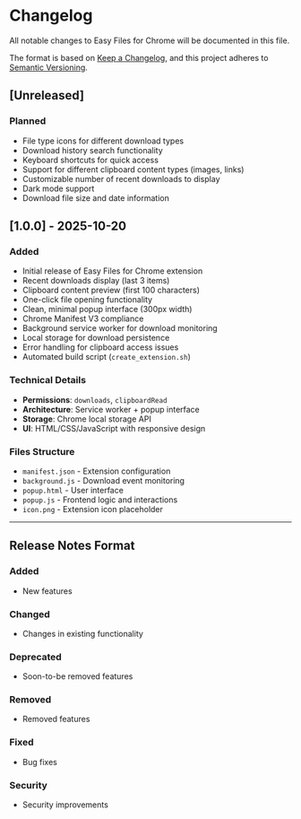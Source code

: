 # Changelog

All notable changes to Easy Files for Chrome will be documented in this file.

The format is based on [Keep a Changelog](https://keepachangelog.com/en/1.0.0/),
and this project adheres to [Semantic Versioning](https://semver.org/spec/v2.0.0.html).

## [Unreleased]

### Planned
- File type icons for different download types
- Download history search functionality
- Keyboard shortcuts for quick access
- Support for different clipboard content types (images, links)
- Customizable number of recent downloads to display
- Dark mode support
- Download file size and date information

## [1.0.0] - 2025-10-20

### Added
- Initial release of Easy Files for Chrome extension
- Recent downloads display (last 3 items)
- Clipboard content preview (first 100 characters)
- One-click file opening functionality
- Clean, minimal popup interface (300px width)
- Chrome Manifest V3 compliance
- Background service worker for download monitoring
- Local storage for download persistence
- Error handling for clipboard access issues
- Automated build script (`create_extension.sh`)

### Technical Details
- **Permissions**: `downloads`, `clipboardRead`
- **Architecture**: Service worker + popup interface
- **Storage**: Chrome local storage API
- **UI**: HTML/CSS/JavaScript with responsive design

### Files Structure
- `manifest.json` - Extension configuration
- `background.js` - Download event monitoring
- `popup.html` - User interface
- `popup.js` - Frontend logic and interactions
- `icon.png` - Extension icon placeholder

---

## Release Notes Format

### Added
- New features

### Changed
- Changes in existing functionality

### Deprecated
- Soon-to-be removed features

### Removed
- Removed features

### Fixed
- Bug fixes

### Security
- Security improvements